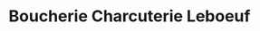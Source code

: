 ---
title: "Boucherie Charcuterie Leboeuf"
url: /saint-doulchard/boucherie-charcuterie-leboeuf/
shop: Metzgerei
---